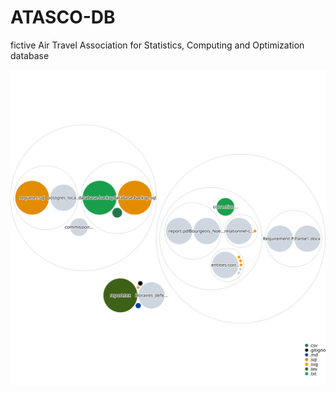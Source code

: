 # ATASCO-DB
fictive Air Travel Association for Statistics, Computing and Optimization database

![Visualization of the repository visualizer diagram](./diagram.svg)
